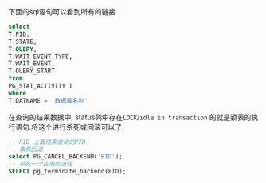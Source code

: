 下面的sql语句可以看到所有的链接
```sql
select
T.PID,
T.STATE,
T.QUERY,
T.WAIT_EVENT_TYPE,
T.WAIT_EVENT,
T.QUERY_START
from
PG_STAT_ACTIVITY T
where
T.DATNAME = '数据库名称'
```

在查询的结果数据中, status列中存在`LOCK`/`idle in transaction` 的就是锁表的执行语句.将这个进行杀死或回滚可以了.
```sql
-- PID 上面结果查询的PID
-- 事务回滚
select PG_CANCEL_BACKEND('PID');
-- 杀死一个占用的进程
SELECT pg_terminate_backend(PID);
```